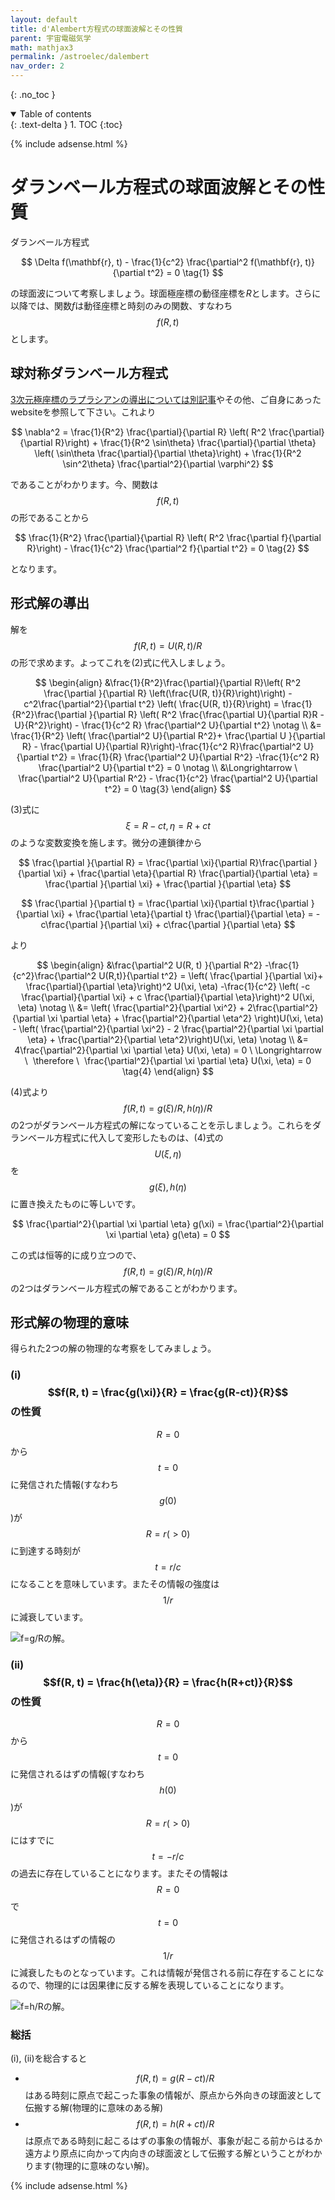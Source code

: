 ```yaml
---
layout: default
title: d'Alembert方程式の球面波解とその性質
parent: 宇宙電磁気学
math: mathjax3
permalink: /astroelec/dalembert
nav_order: 2
---
```


{: .no_toc }

<details open markdown="block">
  <summary>
    Table of contents
  </summary>
  {: .text-delta }
1. TOC
{:toc}
</details>

{% include adsense.html %} 

# ダランベール方程式の球面波解とその性質

ダランベール方程式

$$
\Delta f(\mathbf{r}, t) - \frac{1}{c^2} \frac{\partial^2 f(\mathbf{r}, t)}{\partial t^2}
= 0 \tag{1}
$$

の球面波について考察しましょう。球面極座標の動径座標を$R$とします。さらに以降では、関数$f$は動径座標と時刻のみの関数、すなわち$$f(R, t)$$とします。

## 球対称ダランベール方程式

[3次元極座標のラプラシアンの導出については別記事](https://github-nakasho.github.io/math/laplacian.html)やその他、ご自身にあったwebsiteを参照して下さい。これより

$$
\nabla^2 
= \frac{1}{R^2} \frac{\partial}{\partial R} \left( R^2 \frac{\partial}{\partial R}\right) + \frac{1}{R^2 \sin\theta} \frac{\partial}{\partial \theta} \left( \sin\theta \frac{\partial}{\partial \theta}\right) + \frac{1}{R^2 \sin^2\theta} \frac{\partial^2}{\partial \varphi^2}
$$

であることがわかります。今、関数は$$f(R, t)$$の形であることから

$$
\frac{1}{R^2} \frac{\partial}{\partial R} \left( R^2 \frac{\partial f}{\partial R}\right) - \frac{1}{c^2} \frac{\partial^2 f}{\partial t^2} = 0 \tag{2}
$$

となります。

## 形式解の導出

解を$$f(R, t) = U(R, t) / R$$の形で求めます。よってこれを(2)式に代入しましょう。

$$
\begin{align}
&\frac{1}{R^2}\frac{\partial}{\partial R}\left( R^2 \frac{\partial }{\partial R} \left(\frac{U(R, t)}{R}\right)\right) - c^2\frac{\partial^2}{\partial t^2} \left( \frac{U(R, t)}{R}\right) 
= \frac{1}{R^2}\frac{\partial }{\partial R} \left( R^2 \frac{\frac{\partial U}{\partial R}R -U}{R^2}\right) - \frac{1}{c^2 R} \frac{\partial^2 U}{\partial t^2} \notag \\
&= \frac{1}{R^2} \left( \frac{\partial^2 U}{\partial R^2}+ \frac{\partial U }{\partial R} - \frac{\partial U}{\partial R}\right)-\frac{1}{c^2 R}\frac{\partial^2 U}{\partial t^2} 
= \frac{1}{R} \frac{\partial^2 U}{\partial R^2} -\frac{1}{c^2 R} \frac{\partial^2 U}{\partial t^2} 
= 0 \notag \\
&\Longrightarrow \ \frac{\partial^2 U}{\partial R^2} - \frac{1}{c^2} \frac{\partial^2 U}{\partial t^2} = 0 \tag{3}
\end{align}
$$

(3)式に$$\xi = R - ct, \eta = R + ct$$のような変数変換を施します。微分の連鎖律から

$$
\frac{\partial }{\partial R} 
= \frac{\partial \xi}{\partial R}\frac{\partial }{\partial \xi} + \frac{\partial \eta}{\partial R} \frac{\partial}{\partial \eta} 
= \frac{\partial }{\partial \xi} + \frac{\partial }{\partial \eta}
$$

$$
\frac{\partial }{\partial t} 
= \frac{\partial \xi}{\partial t}\frac{\partial }{\partial \xi} + \frac{\partial \eta}{\partial t} \frac{\partial}{\partial \eta} = -c\frac{\partial }{\partial \xi} + c\frac{\partial }{\partial \eta}
$$

より

$$
\begin{align}
&\frac{\partial^2 U(R, t) }{\partial R^2} -\frac{1}{c^2}\frac{\partial^2 U(R,t)}{\partial t^2} 
= \left( \frac{\partial }{\partial \xi}+ \frac{\partial}{\partial \eta}\right)^2 U(\xi, \eta) -\frac{1}{c^2} \left( -c \frac{\partial}{\partial \xi} + c \frac{\partial}{\partial \eta}\right)^2 U(\xi, \eta) \notag \\
&= \left( \frac{\partial^2}{\partial \xi^2} + 2\frac{\partial^2}{\partial \xi \partial \eta} + \frac{\partial^2}{\partial \eta^2} \right)U(\xi, \eta) - \left( \frac{\partial^2}{\partial \xi^2} - 2 \frac{\partial^2}{\partial \xi \partial \eta} + \frac{\partial^2}{\partial \eta^2}\right)U(\xi, \eta) \notag \\
&= 4\frac{\partial^2}{\partial \xi \partial \eta} U(\xi, \eta) 
= 0 \ \Longrightarrow \ 
\therefore \ 
\frac{\partial^2}{\partial \xi \partial \eta} U(\xi, \eta) 
= 0 \tag{4}
\end{align}
$$

(4)式より$$f(R, t) = g(\xi)/R, h(\eta)/R$$の2つがダランベール方程式の解になっていることを示しましょう。これらをダランベール方程式に代入して変形したものは、(4)式の$$U(\xi, \eta)$$を$$g(\xi), h(\eta)$$に置き換えたものに等しいです。

$$
\frac{\partial^2}{\partial \xi \partial \eta} g(\xi) = \frac{\partial^2}{\partial \xi \partial \eta} g(\eta) 
= 0
$$

この式は恒等的に成り立つので、$$f(R, t) = g(\xi)/R, h(\eta)/R$$の2つはダランベール方程式の解であることがわかります。

## 形式解の物理的意味

得られた2つの解の物理的な考察をしてみましょう。

### (i) $$f(R, t) = \frac{g(\xi)}{R} = \frac{g(R-ct)}{R}$$の性質

$$R=0$$から$$t=0$$に発信された情報(すなわち$$g(0)$$)が$$R=r(>0)$$に到達する時刻が$$t=r/c$$になることを意味しています。またその情報の強度は$$1/r$$に減衰しています。

![f=g/Rの解。](/assets/images/astroelec/g.png)

### (ii) $$f(R, t) = \frac{h(\eta)}{R} = \frac{h(R+ct)}{R}$$の性質

$$R=0$$から$$t=0$$に発信されるはずの情報(すなわち$$h(0)$$)が$$R=r(>0)$$にはすでに$$t = -r/c$$の過去に存在していることになります。またその情報は$$R=0$$で$$t=0$$に発信されるはずの情報の$$1/r$$に減衰したものとなっています。これは情報が発信される前に存在することになるので、物理的には因果律に反する解を表現していることになります。

![f=h/Rの解。](/assets/images/astroelec/h.png)

### 総括

(i), (ii)を総合すると

* $$f(R, t) = g(R-ct)/R$$はある時刻に原点で起こった事象の情報が、原点から外向きの球面波として伝搬する解(物理的に意味のある解)
* $$f(R, t) = h(R+ct)/R$$は原点である時刻に起こるはずの事象の情報が、事象が起こる前からはるか遠方より原点に向かって内向きの球面波として伝搬する解ということがわかります(物理的に意味のない解)。

{% include adsense.html %} 
